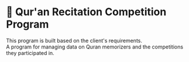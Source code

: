 # 📖 Qur'an Recitation Competition Program

This program is built based on the client's requirements. <br>
A program for managing data on Quran memorizers and the competitions they participated in.
